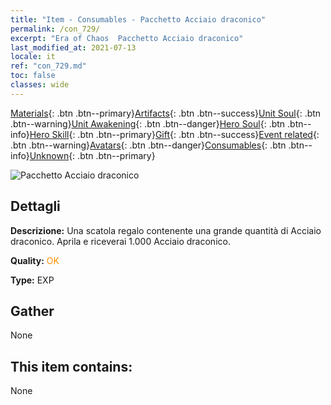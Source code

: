 ```yaml
---
title: "Item - Consumables - Pacchetto Acciaio draconico"
permalink: /con_729/
excerpt: "Era of Chaos  Pacchetto Acciaio draconico"
last_modified_at: 2021-07-13
locale: it
ref: "con_729.md"
toc: false
classes: wide
---
```

 [Materials](/ItemsIT/){: .btn .btn--primary}[Artifacts](/ItemsIT/Artifacts/){: .btn .btn--success}[Unit Soul](/ItemsIT/UnitSoul/){: .btn .btn--warning}[Unit Awakening](/ItemsIT/UnitAwakening/){: .btn .btn--danger}[Hero Soul](/ItemsIT/HeroSoul/){: .btn .btn--info}[Hero Skill](/ItemsIT/HeroSkill/){: .btn .btn--primary}[Gift](/ItemsIT/Gift/){: .btn .btn--success}[Event related](/ItemsIT/Events/){: .btn .btn--warning}[Avatars](/ItemsIT/Avatars/){: .btn .btn--danger}[Consumables](/ItemsIT/Consumables/){: .btn .btn--info}[Unknown](/ItemsIT/Unknown/){: .btn .btn--primary}

 ![Pacchetto Acciaio draconico](/images/t/i_907004.png)

## Dettagli
 **Descrizione:** Una scatola regalo contenente una grande quantità di Acciaio draconico. Aprila e riceverai 1.000 Acciaio draconico.

 **Quality:** <span style="color: #FF8C00">OK</span>

 **Type:** EXP

## Gather

  None

## This item contains:

  None

